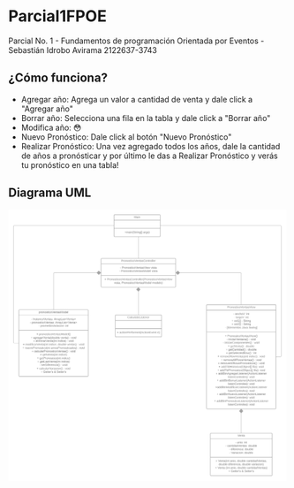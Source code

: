 # Parcial1FPOE
Parcial No. 1 - Fundamentos de programación Orientada por Eventos - Sebastián Idrobo Avirama 2122637-3743

## ¿Cómo funciona?
- Agregar año: Agrega un valor a cantidad de venta y dale click a "Agregar año"
- Borrar año: Selecciona una fila en la tabla y dale click a "Borrar año"
- Modifica año: 😳
- Nuevo Pronóstico: Dale click al botón "Nuevo Pronóstico"
- Realizar Pronóstico: Una vez agregado todos los años, dale la cantidad de años a pronósticar y por último le das a Realizar Pronóstico y verás tu pronóstico en una tabla!

## Diagrama UML
![alt text](https://github.com/Seb0927/Parcial1FPOE/blob/master/Diagrama%20en%20blanco.png?raw=true)

